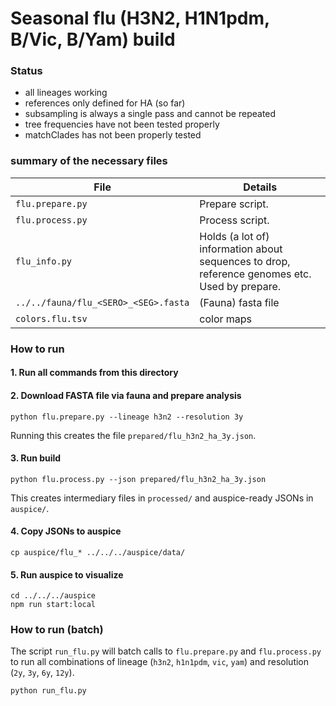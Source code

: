 # Seasonal flu (H3N2, H1N1pdm, B/Vic, B/Yam) build

### Status
* all lineages working
* references only defined for HA (so far)
* subsampling is always a single pass and cannot be repeated
* tree frequencies have not been tested properly
* matchClades has not been properly tested

### summary of the necessary files

| File         | Details           |
| ------------- | ------------- |
| `flu.prepare.py`    | Prepare script.      |
| `flu.process.py`    | Process script.      |
| `flu_info.py`      | Holds (a lot of) information about sequences to drop, reference genomes etc. Used by prepare.  |
| `../../fauna/flu_<SERO>_<SEG>.fasta` | (Fauna) fasta file      |
| `colors.flu.tsv` | color maps      |


### How to run

#### 1. Run all commands from this directory

#### 2. Download FASTA file via fauna and prepare analysis
```
python flu.prepare.py --lineage h3n2 --resolution 3y
```
Running this creates the file `prepared/flu_h3n2_ha_3y.json`.

#### 3. Run build
```
python flu.process.py --json prepared/flu_h3n2_ha_3y.json
```
This creates intermediary files in `processed/` and auspice-ready JSONs in `auspice/`.

#### 4. Copy JSONs to auspice
```
cp auspice/flu_* ../../../auspice/data/
```

#### 5. Run auspice to visualize
```
cd ../../../auspice
npm run start:local
```

### How to run (batch)

The script `run_flu.py` will batch calls to `flu.prepare.py` and `flu.process.py` to run all combinations of lineage (`h3n2`, `h1n1pdm`, `vic`, `yam`) and resolution (`2y`, `3y`, `6y`, `12y`).
```
python run_flu.py
```
